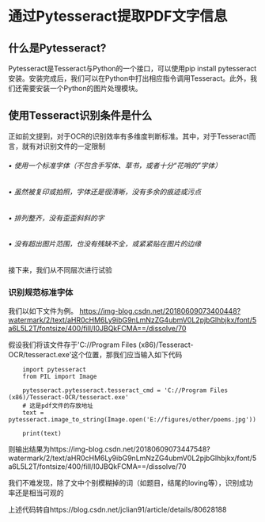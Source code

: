 # 通过Pytesseract提取PDF文字信息
## 什么是Pytesseract?
Pytesseract是Tesseract与Python的一个接口，可以使用pip install pytesseract安装。安装完成后，我们可以在Python中打出相应指令调用Tesseract。此外，我们还需要安装一个Python的图片处理模块。
## 使用Tesseract识别条件是什么
正如前文提到，对于OCR的识别效率有多维度判断标准。其中，对于Tesseract而言，就有对识别文件的一定限制
###### • 使用一个标准字体（不包含手写体、草书，或者十分“花哨的”字体）
###### • 虽然被复印或拍照，字体还是很清晰，没有多余的痕迹或污点
###### • 排列整齐，没有歪歪斜斜的字
###### • 没有超出图片范围，也没有残缺不全，或紧紧贴在图片的边缘

接下来，我们从不同层次进行试验
### 识别规范标准字体
我们以如下文件为例。
https://img-blog.csdn.net/20180609073400448?watermark/2/text/aHR0cHM6Ly9ibG9nLmNzZG4ubmV0L2pjbGlhbjkx/font/5a6L5L2T/fontsize/400/fill/I0JBQkFCMA==/dissolve/70

假设我们将该文件存于'C://Program Files (x86)/Tesseract-OCR/tesseract.exe'这个位置，那我们应当输入如下代码

        import pytesseract
        from PIL import Image

        pytesseract.pytesseract.tesseract_cmd = 'C://Program Files (x86)/Tesseract-OCR/tesseract.exe'
        # 这是pdf文件的存放地址
        text = pytesseract.image_to_string(Image.open('E://figures/other/poems.jpg'))

        print(text)

则输出结果为https://img-blog.csdn.net/20180609073447548?watermark/2/text/aHR0cHM6Ly9ibG9nLmNzZG4ubmV0L2pjbGlhbjkx/font/5a6L5L2T/fontsize/400/fill/I0JBQkFCMA==/dissolve/70

我们不难发现，除了文中个别模糊掉的词（如题目，结尾的loving等），识别成功率还是相当可观的

上述代码转自https://blog.csdn.net/jclian91/article/details/80628188
